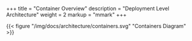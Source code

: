 +++
title = "Container Overview"
description = "Deployment Level Architecture"
weight = 2
markup = "mmark"
+++

{{< figure "/img/docs/architecture/containers.svg" "Containers Diagram" >}}
